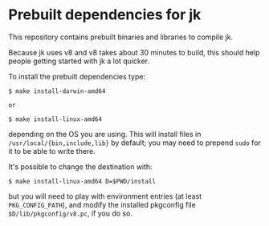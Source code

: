 # Prebuilt dependencies for jk

This repository contains prebuilt binaries and libraries to compile jk.

Because jk uses v8 and v8 takes about 30 minutes to build, this should help
people getting started with jk a lot quicker.

To install the prebuilt dependencies type:

```
$ make install-darwin-amd64

or

$ make install-linux-amd64
```

depending on the OS you are using. This will install files in
`/usr/local/{bin,include,lib}` by default; you may need to prepend
`sudo` for it to be able to write there.

It's possible to change the destination with:

```
$ make install-linux-amd64 D=$PWD/install
```

but you will need to play with environment entries (at least
`PKG_CONFIG_PATH`), and modify the installed pkgconfig file
`$D/lib/pkgconfig/v8.pc`, if you do so.
